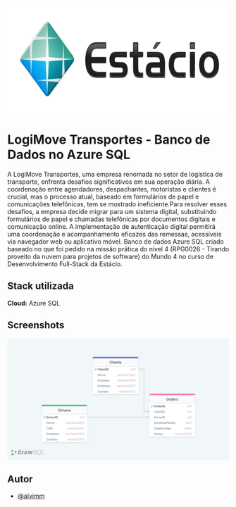 <img src="./estacio.png" width="980" height="245"/>



# LogiMove Transportes - Banco de Dados no Azure SQL

A LogiMove Transportes, uma empresa renomada no setor de logística de transporte,
enfrenta desafios significativos em sua operação diária. A coordenação entre
agendadores, despachantes, motoristas e clientes é crucial, mas o processo atual,
baseado em formulários de papel e comunicações telefônicas, tem se mostrado
ineficiente.Para resolver esses desafios, a empresa decide migrar para um sistema digital,
substituindo formulários de papel e chamadas telefônicas por documentos digitais e
comunicação online. A implementação de autenticação digital permitirá uma
coordenação e acompanhamento eficazes das remessas, acessíveis via navegador web
ou aplicativo móvel. Banco de dados Azure SQL criado baseado no que foi pedido na missão prática do nível 4 (RPG0026 - Tirando proveito da nuvem para
projetos de software) do Mundo 4 no curso de Desenvolvimento Full-Stack da Estácio.



## Stack utilizada

**Cloud:** Azure SQL

## Screenshots

<div style="display: flex; justify-content: center;">
    <img src="./LogiMoveER.png"/>
</div>  


## Autor

- [@alvimm](https://www.github.com/Alvimm)